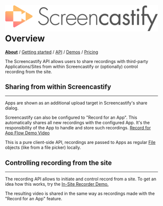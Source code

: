 # ![](screencastify-logo-large.png)Overview
[**About**](README.md) / [Getting started](getting_started.md) / [API](API.md) / [Demos](demos.md) / [Pricing](pricing.md)


The Screencastify API allows users to share recordings with third-party Applications/Sites from
within Screencastify or (optionally) control recording from the site.

## Sharing from within Screencastify
___
Apps are shown as an additional upload target in Screencastify's share dialog.

Screencastify can also be configured to "Record for an App". This automatically shares
all new recordings with the configured App. It's the responsibility of the App to handle
and store such recordings.
[Record for App Flow Demo Video](https://www.youtube.com/watch?v=jQMSXJE8O_s)

This is a pure client-side API, recordings are passed to Apps as regular
[File](https://developer.mozilla.org/en/docs/Web/API/File) objects (like from
a file picker) locally.

## Controlling recording from the site
___
The recording API allows to initiate and control record from a site. To get an idea how this
works, try the
[In-Site Recorder Demo.](https://w69b.github.io/castify-api-docs/demos/in-site/in-site.html)

The resulting video is shared in the same way as recordings made with the "Record for an App"
feature.
